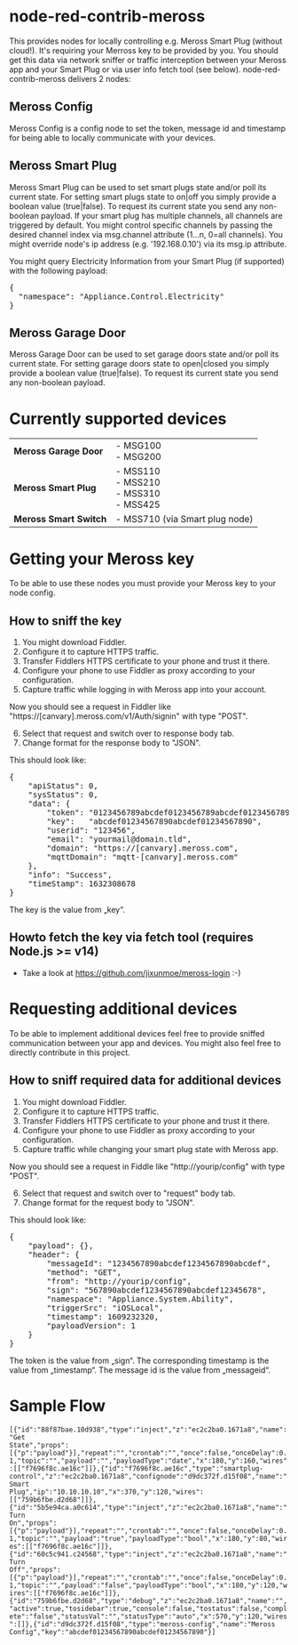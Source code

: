 # node-red-contrib-meross 
This provides nodes for locally controlling e.g. Meross Smart Plug (without cloud!). It's requiring your Merross key to be provided by you. You should get this data via network sniffer or traffic interception between your Meross app and your Smart Plug or via user info fetch tool (see below). node-red-contrib-meross delivers 2 nodes:

## Meross Config
Meross Config is a config node to set the token, message id and timestamp for being able to locally communicate with your devices.

## Meross Smart Plug
Meross Smart Plug can be used to set smart plugs state and/or poll its current state. For setting smart plugs state to on|off you simply provide a boolean value (true|false). To request its current state you send any non-boolean payload.
If your smart plug has multiple channels, all channels are triggered by default. You might control specific channels by passing the desired channel index via msg.channel attribute (1...n, 0=all channels). You might override node's ip address (e.g. '192.168.0.10') via its msg.ip attribute.

You might query Electricity Information from your Smart Plug (if supported) with the following payload:
<pre>
{
  "namespace": "Appliance.Control.Electricity"
}
</pre>

## Meross Garage Door
Meross Garage Door can be used to set garage doors state and/or poll its current state. For setting garage doors state to open|closed you simply provide a boolean value (true|false). To request its current state you send any non-boolean payload.

# Currently supported devices
<table>
  <tr>
    <td><b>Meross Garage Door</b></td>
    <td>
      - MSG100<br />
      - MSG200<br />
    </td>
  </tr>
  <tr>
    <td><b>Meross Smart Plug</b></td>
    <td>
      - MSS110<br/>
      - MSS210<br/>
      - MSS310<br/>
      - MSS425<br />
    </td>
  </tr>
  <tr>
    <td><b>Meross Smart Switch</b></td>
    <td>- MSS710 (via Smart plug node)</td>
  </tr>
</table>

# Getting your Meross key
To be able to use these nodes you must provide your Meross key to your node config.

## How to sniff the key
1. You might download Fiddler.
2. Configure it to capture HTTPS traffic.
3. Transfer Fiddlers HTTPS certificate to your phone and trust it there.
4. Configure your phone to use Fiddler as proxy according to your configuration.
5. Capture traffic while logging in with Meross app into your account.

Now you should see a request in Fiddler like "https://[canvary].meross.com/v1/Auth/signin" with type "POST".

6. Select that request and switch over to response body tab.
7. Change format for the response body to "JSON".

This should look like:
<pre>
{
	"apiStatus": 0,
	"sysStatus": 0,
	"data": {
		"token": "0123456789abcdef0123456789abcdef0123456789abcdef0123456789abcdef",
		"key":   "abcdef01234567890abcdef01234567890",
		"userid": "123456",
		"email": "yourmail@domain.tld",
		"domain": "https://[canvary].meross.com",
		"mqttDomain": "mqtt-[canvary].meross.com"
	},
	"info": "Success",
	"timeStamp": 1632308678
}
</pre>

The key is the value from „key“.

## Howto fetch the key via fetch tool (requires Node.js >= v14)
- Take a look at https://github.com/jixunmoe/meross-login :-)

# Requesting additional devices
To be able to implement additional devices feel free to provide sniffed communication between your app and devices.
You might also feel free to directly contribute in this project.

## How to sniff required data for additional devices
1. You might download Fiddler.
2. Configure it to capture HTTPS traffic.
3. Transfer Fiddlers HTTPS certificate to your phone and trust it there.
4. Configure your phone to use Fiddler as proxy according to your configuration.
5. Capture traffic while changing your smart plug state with Meross app.

Now you should see a request in Fiddle like "http://yourip/config" with type "POST".

6. Select that request and switch over to "request" body tab.
7. Change format for the request body to "JSON".

This should look like:
<pre>
{
	"payload": {},
	"header": {
		"messageId": "1234567890abcdef1234567890abcdef",
		"method": "GET",
		"from": "http://yourip/config",
		"sign": "567890abcdef1234567890abcdef12345678",
		"namespace": "Appliance.System.Ability",
		"triggerSrc": "iOSLocal",
		"timestamp": 1609232320,
		"payloadVersion": 1
	}
}
</pre>

The token is the value from „sign“. The corresponding timestamp is the value from „timestamp“. The message id is the value from „messageid“.

# Sample Flow
<code>[{"id":"88f87bae.10d938","type":"inject","z":"ec2c2ba0.1671a8","name":"Get State","props":[{"p":"payload"}],"repeat":"","crontab":"","once":false,"onceDelay":0.1,"topic":"","payload":"","payloadType":"date","x":180,"y":160,"wires":[["f7696f8c.ae16c"]]},{"id":"f7696f8c.ae16c","type":"smartplug-control","z":"ec2c2ba0.1671a8","confignode":"d9dc372f.d15f08","name":"Smart Plug","ip":"10.10.10.10","x":370,"y":120,"wires":[["759b6fbe.d2d68"]]},{"id":"5b5e94ca.a0c614","type":"inject","z":"ec2c2ba0.1671a8","name":"Turn On","props":[{"p":"payload"}],"repeat":"","crontab":"","once":false,"onceDelay":0.1,"topic":"","payload":"true","payloadType":"bool","x":180,"y":80,"wires":[["f7696f8c.ae16c"]]},{"id":"60c5c941.c24568","type":"inject","z":"ec2c2ba0.1671a8","name":"Turn Off","props":[{"p":"payload"}],"repeat":"","crontab":"","once":false,"onceDelay":0.1,"topic":"","payload":"false","payloadType":"bool","x":180,"y":120,"wires":[["f7696f8c.ae16c"]]},{"id":"759b6fbe.d2d68","type":"debug","z":"ec2c2ba0.1671a8","name":"","active":true,"tosidebar":true,"console":false,"tostatus":false,"complete":"false","statusVal":"","statusType":"auto","x":570,"y":120,"wires":[]},{"id":"d9dc372f.d15f08","type":"meross-config","name":"Meross Config","key":"abcdef01234567890abcdef01234567890"}]</code>
